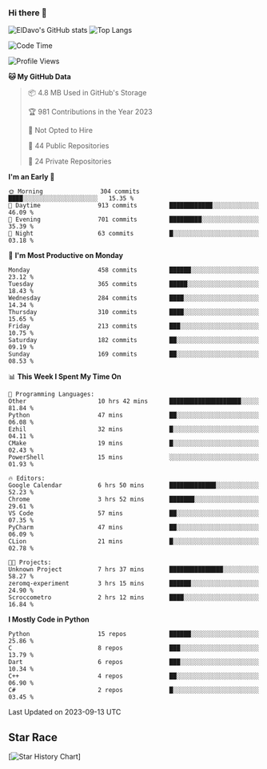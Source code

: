 ### Hi there 👋
![ElDavo's GitHub stats](https://github-readme-stats.vercel.app/api?username=ElDavoo&show_icons=true&theme=chartreuse-dark)
![Top Langs](https://github-readme-stats.vercel.app/api/top-langs/?username=ElDavoo&theme=chartreuse-dark&layout=compact)

<!--START_SECTION:waka-->
![Code Time](http://img.shields.io/badge/Code%20Time-392%20hrs%2023%20mins-blue)

![Profile Views](http://img.shields.io/badge/Profile%20Views-1-blue)

**🐱 My GitHub Data** 

> 📦 4.8 MB Used in GitHub's Storage 
 > 
> 🏆 981 Contributions in the Year 2023
 > 
> 🚫 Not Opted to Hire
 > 
> 📜 44 Public Repositories 
 > 
> 🔑 24 Private Repositories 
 > 
**I'm an Early 🐤** 

```text
🌞 Morning                304 commits         ████░░░░░░░░░░░░░░░░░░░░░   15.35 % 
🌆 Daytime                913 commits         ████████████░░░░░░░░░░░░░   46.09 % 
🌃 Evening                701 commits         █████████░░░░░░░░░░░░░░░░   35.39 % 
🌙 Night                  63 commits          █░░░░░░░░░░░░░░░░░░░░░░░░   03.18 % 
```
📅 **I'm Most Productive on Monday** 

```text
Monday                   458 commits         ██████░░░░░░░░░░░░░░░░░░░   23.12 % 
Tuesday                  365 commits         █████░░░░░░░░░░░░░░░░░░░░   18.43 % 
Wednesday                284 commits         ████░░░░░░░░░░░░░░░░░░░░░   14.34 % 
Thursday                 310 commits         ████░░░░░░░░░░░░░░░░░░░░░   15.65 % 
Friday                   213 commits         ███░░░░░░░░░░░░░░░░░░░░░░   10.75 % 
Saturday                 182 commits         ██░░░░░░░░░░░░░░░░░░░░░░░   09.19 % 
Sunday                   169 commits         ██░░░░░░░░░░░░░░░░░░░░░░░   08.53 % 
```


📊 **This Week I Spent My Time On** 

```text
💬 Programming Languages: 
Other                    10 hrs 42 mins      ████████████████████░░░░░   81.84 % 
Python                   47 mins             ██░░░░░░░░░░░░░░░░░░░░░░░   06.08 % 
Ezhil                    32 mins             █░░░░░░░░░░░░░░░░░░░░░░░░   04.11 % 
CMake                    19 mins             █░░░░░░░░░░░░░░░░░░░░░░░░   02.43 % 
PowerShell               15 mins             ░░░░░░░░░░░░░░░░░░░░░░░░░   01.93 % 

🔥 Editors: 
Google Calendar          6 hrs 50 mins       █████████████░░░░░░░░░░░░   52.23 % 
Chrome                   3 hrs 52 mins       ███████░░░░░░░░░░░░░░░░░░   29.61 % 
VS Code                  57 mins             ██░░░░░░░░░░░░░░░░░░░░░░░   07.35 % 
PyCharm                  47 mins             ██░░░░░░░░░░░░░░░░░░░░░░░   06.09 % 
CLion                    21 mins             █░░░░░░░░░░░░░░░░░░░░░░░░   02.78 % 

🐱‍💻 Projects: 
Unknown Project          7 hrs 37 mins       ███████████████░░░░░░░░░░   58.27 % 
zeromq-experiment        3 hrs 15 mins       ██████░░░░░░░░░░░░░░░░░░░   24.90 % 
Scroccometro             2 hrs 12 mins       ████░░░░░░░░░░░░░░░░░░░░░   16.84 % 
```

**I Mostly Code in Python** 

```text
Python                   15 repos            ██████░░░░░░░░░░░░░░░░░░░   25.86 % 
C                        8 repos             ███░░░░░░░░░░░░░░░░░░░░░░   13.79 % 
Dart                     6 repos             ███░░░░░░░░░░░░░░░░░░░░░░   10.34 % 
C++                      4 repos             ██░░░░░░░░░░░░░░░░░░░░░░░   06.90 % 
C#                       2 repos             █░░░░░░░░░░░░░░░░░░░░░░░░   03.45 % 
```




 Last Updated on 2023-09-13 UTC
<!--END_SECTION:waka-->

## Star Race

[![Star History Chart](https://api.star-history.com/svg?repos=ElDavoo/WhatsApp-Crypt14-Crypt15-Decrypter,ElDavoo/TuringOS,EliteAndroidApps/WhatsApp-Crypt12-Decrypter,KnugiHK/Whatsapp-Chat-Exporter&type=Date)]
